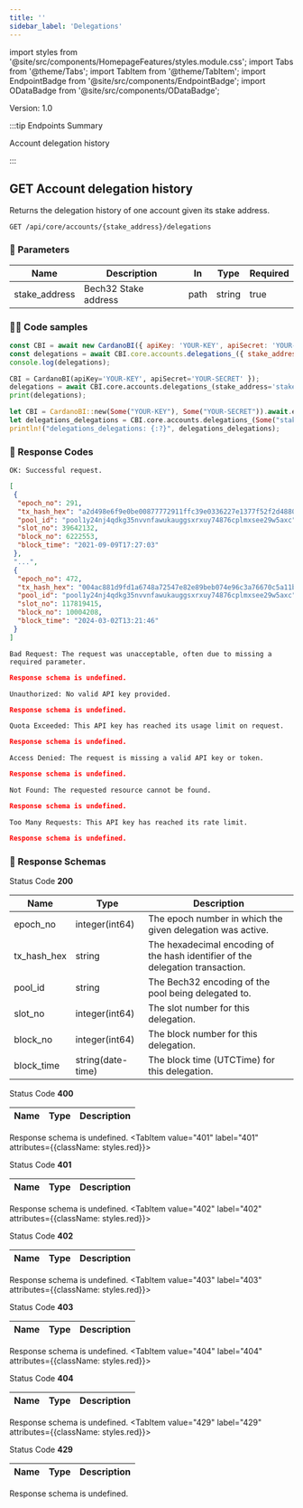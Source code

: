 ```yaml
--- 
title: '' 
sidebar_label: 'Delegations' 
--- 
```

import styles from '@site/src/components/HomepageFeatures/styles.module.css'; 
import Tabs from '@theme/Tabs'; 
import TabItem from '@theme/TabItem'; 
import EndpointBadge from '@site/src/components/EndpointBadge'; 
import ODataBadge from '@site/src/components/ODataBadge'; 

<span class="theme-doc-version-badge badge badge--primary">Version: 1.0</span> 

:::tip Endpoints Summary 

<EndpointBadge type="GET"/> Account delegation history<br/>

:::
## <span class="theme-doc-version-badge badge badge--success">GET</span> Account delegation history

Returns the delegation history of one account given its stake address.

`GET /api/core/accounts/{stake_address}/delegations`

### 🎰 Parameters 

|Name|Description|In|Type|Required| 
|---|---|---|---|---|
| stake_address|Bech32 Stake address|path|string|true|


### 👨‍💻 Code samples 

<Tabs> 
<TabItem value="js" label="Node.js"> 

```js 
const CBI = await new CardanoBI({ apiKey: 'YOUR-KEY', apiSecret: 'YOUR-SECRET' }); 
const delegations = await CBI.core.accounts.delegations_({ stake_address: "stake1u8a9qstrmj4rvc3k5z8fems7f0j2vztz8det2klgakhfc8ce79fma" });
console.log(delegations); 
``` 

</TabItem> 
<TabItem value="py" label="Python"> 

```py 
CBI = CardanoBI(apiKey='YOUR-KEY', apiSecret='YOUR-SECRET' }); 
delegations = await CBI.core.accounts.delegations_(stake_address='stake1u8a9qstrmj4rvc3k5z8fems7f0j2vztz8det2klgakhfc8ce79fma');
print(delegations); 
``` 

</TabItem> 
<TabItem value="rust" label="Rust"> 

```rust 
let CBI = CardanoBI::new(Some("YOUR-KEY"), Some("YOUR-SECRET")).await.expect("Failed to initialize CardanoBI");
let delegations_delegations = CBI.core.accounts.delegations_(Some("stake1u8a9qstrmj4rvc3k5z8fems7f0j2vztz8det2klgakhfc8ce79fma"), HashMap::new()).await.expect("Failed to call endpoint");
println!("delegations_delegations: {:?}", delegations_delegations); 
``` 

</TabItem> 
</Tabs> 

### 💌 Response Codes 

<Tabs groupId="response-type"> 
<TabItem value="200" label="200" attributes={{className: styles.green}}> 

`OK: Successful request.`

```json
[
 {
  "epoch_no": 291,
  "tx_hash_hex": "a2d498e6f9e0be00877772911ffc39e0336227e1377f52f2d4880efd80b4def7",
  "pool_id": "pool1y24nj4qdkg35nvvnfawukauggsxrxuy74876cplmxsee29w5axc",
  "slot_no": 39642132,
  "block_no": 6222553,
  "block_time": "2021-09-09T17:27:03"
 },
 "...",
 {
  "epoch_no": 472,
  "tx_hash_hex": "004ac881d9fd1a6748a72547e82e89beb074e96c3a76670c5a11b494d9260f31",
  "pool_id": "pool1y24nj4qdkg35nvvnfawukauggsxrxuy74876cplmxsee29w5axc",
  "slot_no": 117819415,
  "block_no": 10004208,
  "block_time": "2024-03-02T13:21:46"
 }
]
``` 
</TabItem> 
<TabItem value="400" label="400" attributes={{className: styles.red}}> 

`Bad Request: The request was unacceptable, often due to missing a required parameter.`

```json
Response schema is undefined.
``` 
</TabItem> 
<TabItem value="401" label="401" attributes={{className: styles.red}}> 

`Unauthorized: No valid API key provided.`

```json
Response schema is undefined.
``` 
</TabItem> 
<TabItem value="402" label="402" attributes={{className: styles.red}}> 

`Quota Exceeded: This API key has reached its usage limit on request.`

```json
Response schema is undefined.
``` 
</TabItem> 
<TabItem value="403" label="403" attributes={{className: styles.red}}> 

`Access Denied: The request is missing a valid API key or token.`

```json
Response schema is undefined.
``` 
</TabItem> 
<TabItem value="404" label="404" attributes={{className: styles.red}}> 

`Not Found: The requested resource cannot be found.`

```json
Response schema is undefined.
``` 
</TabItem> 
<TabItem value="429" label="429" attributes={{className: styles.red}}> 

`Too Many Requests: This API key has reached its rate limit.`

```json
Response schema is undefined.
``` 
</TabItem> 
</Tabs>

### 💌 Response Schemas 

<Tabs groupId="response-type"> 
<TabItem value="200" label="200" attributes={{className: styles.green}}>

Status Code **200**

|Name|Type|Description| 
|---|---|---|
| epoch_no|integer(int64)|The epoch number in which the given delegation was active.|
| tx_hash_hex|string|The hexadecimal encoding of the hash identifier of the delegation transaction.|
| pool_id|string|The Bech32 encoding of the pool being delegated to.|
| slot_no|integer(int64)|The slot number for this delegation.|
| block_no|integer(int64)|The block number for this delegation.|
| block_time|string(date-time)|The block time (UTCTime) for this delegation.|
</TabItem> 
<TabItem value="400" label="400" attributes={{className: styles.red}}>

Status Code **400**

|Name|Type|Description| 
|---|---|---|
Response schema is undefined.
</TabItem> 
<TabItem value="401" label="401" attributes={{className: styles.red}}>

Status Code **401**

|Name|Type|Description| 
|---|---|---|
Response schema is undefined.
</TabItem> 
<TabItem value="402" label="402" attributes={{className: styles.red}}>

Status Code **402**

|Name|Type|Description| 
|---|---|---|
Response schema is undefined.
</TabItem> 
<TabItem value="403" label="403" attributes={{className: styles.red}}>

Status Code **403**

|Name|Type|Description| 
|---|---|---|
Response schema is undefined.
</TabItem> 
<TabItem value="404" label="404" attributes={{className: styles.red}}>

Status Code **404**

|Name|Type|Description| 
|---|---|---|
Response schema is undefined.
</TabItem> 
<TabItem value="429" label="429" attributes={{className: styles.red}}>

Status Code **429**

|Name|Type|Description| 
|---|---|---|
Response schema is undefined.
</TabItem> 
</Tabs>
